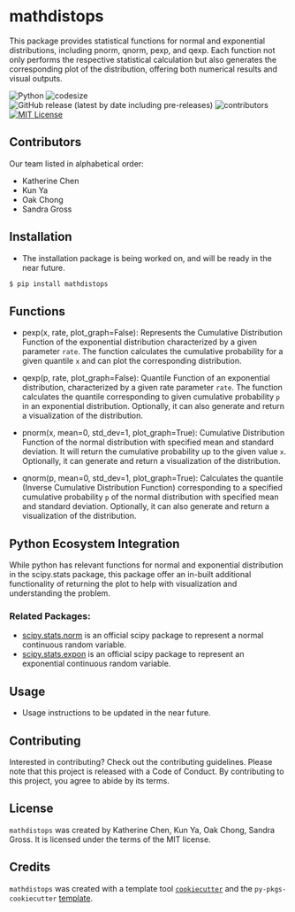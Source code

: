 # mathdistops

This package provides statistical functions for normal and exponential distributions, including pnorm, qnorm, pexp, and qexp. Each function not only performs the respective statistical calculation but also generates the corresponding plot of the distribution, offering both numerical results and visual outputs.

![Python](https://img.shields.io/badge/language-Python-red.svg)
![codesize](https://img.shields.io/github/languages/code-size/UBC-MDS/MathDistOps)
![GitHub release (latest by date including pre-releases)](https://img.shields.io/github/v/release/UBC-MDS/MathDistOps?include_prereleases)
![contributors](https://img.shields.io/github/contributors/UBC-MDS/MathDistOps)
[![MIT License](https://img.shields.io/badge/License-MIT-informational?style=flat-square)](LICENSE-MIT)

## Contributors
Our team listed in alphabetical order:
- Katherine Chen
- Kun Ya
- Oak Chong
- Sandra Gross

## Installation
- The installation package is being worked on, and will be ready in the near future. 

```bash
$ pip install mathdistops
```

## Functions
- pexp(x, rate, plot_graph=False): Represents the Cumulative Distribution Function of the exponential distribution characterized by a given parameter `rate`. The function calculates the cumulative probability for a given quantile `x` and can plot the corresponding distribution. 

- qexp(p, rate, plot_graph=False): Quantile Function of an exponential distribution, characterized by a given rate parameter `rate`. The function calculates the quantile corresponding to given cumulative probability `p` in an exponential distribution. Optionally, it can also generate and return a visualization of the distribution.

- pnorm(x, mean=0, std_dev=1, plot_graph=True): Cumulative Distribution Function of the normal distribution with specified mean and standard deviation. It will return the cumulative probability up to the given value `x`. Optionally, it can generate and return a visualization of the distribution.

- qnorm(p, mean=0, std_dev=1, plot_graph=True): Calculates the quantile (Inverse Cumulative Distribution Function) corresponding to a specified cumulative probability `p` of the normal distribution with specified mean and standard deviation. Optionally, it can also generate and return a visualization of the distribution.

## Python Ecosystem Integration
While python has relevant functions for normal and exponential distribution in the scipy.stats package, this package offer an in-built additional functionality of returning the plot to help with visualization and understanding the problem. 

### Related Packages:
- [scipy.stats.norm](https://docs.scipy.org/doc/scipy/reference/generated/scipy.stats.norm.html) is an official scipy package to represent a normal continuous random variable.
- [scipy.stats.expon](https://docs.scipy.org/doc/scipy/reference/generated/scipy.stats.expon.html) is an official scipy package to represent an exponential continuous random variable.

## Usage
- Usage instructions to be updated in the near future. 

## Contributing

Interested in contributing? Check out the contributing guidelines. Please note that this project is released with a Code of Conduct. By contributing to this project, you agree to abide by its terms.

## License

`mathdistops` was created by Katherine Chen, Kun Ya, Oak Chong, Sandra Gross. It is licensed under the terms of the MIT license.

## Credits

`mathdistops` was created with a template tool [`cookiecutter`](https://cookiecutter.readthedocs.io/en/latest/) and the `py-pkgs-cookiecutter` [template](https://github.com/py-pkgs/py-pkgs-cookiecutter).
